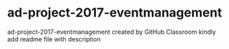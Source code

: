 # ad-project-2017-eventmanagement
ad-project-2017-eventmanagement created by GitHub Classroom
kindly add readme file with description 

